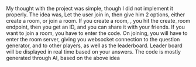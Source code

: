 My thought with the project was simple, though I did not implement it properly. 
The idea was, Let the user join in, then give him 2 options, either create a room, or join a room. 
If you create a room, , you hit the create_room endpoint, then you get an ID, and you can share it with your friends.
If you want to join a room, you have to enter the code. 
On joining, you will have to enter the room server, giving you websocket connection to the question generator, and to other players, as well as the leaderboard. 
Leader board will be displayed in real time based on your answers.
The code is mostly generated through AI, based on the above idea

